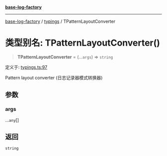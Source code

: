 [**base-log-factory**](../../index.md)

***

[base-log-factory](../../index.md) / [typings](../index.md) / TPatternLayoutConverter

# 类型别名: TPatternLayoutConverter()

> **TPatternLayoutConverter** = (...`args`) => `string`

定义于: [typings.ts:97](https://github.com/fengxinming/log-base/blob/6b764da5f85b664c1af10f4ba24b07aad1c0ef20/src/typings.ts#L97)

Pattern layout converter (日志记录器模式转换器)

## 参数

### args

...`any`[]

## 返回

`string`
